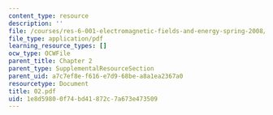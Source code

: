 ```yaml
---
content_type: resource
description: ''
file: /courses/res-6-001-electromagnetic-fields-and-energy-spring-2008/1e8d59800f74bd41872c7a673e473509_02.pdf
file_type: application/pdf
learning_resource_types: []
ocw_type: OCWFile
parent_title: Chapter 2
parent_type: SupplementalResourceSection
parent_uid: a7c7ef8e-f616-e7d9-68be-a8a1ea2367a0
resourcetype: Document
title: 02.pdf
uid: 1e8d5980-0f74-bd41-872c-7a673e473509
---
```

